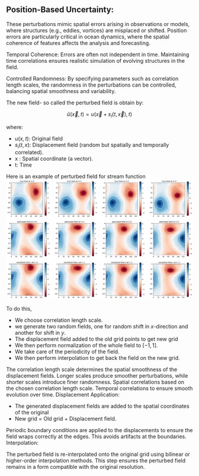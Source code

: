## Position-Based Uncertainty:

These perturbations mimic spatial errors arising in observations or models, where structures (e.g., eddies, vortices) are misplaced or shifted.
Position errors are particularly critical in ocean dynamics, where the spatial coherence of features affects the analysis and forecasting.

Temporal Coherence:
Errors are often not independent in time. Maintaining time correlations ensures realistic simulation of evolving structures in the field.

Controlled Randomness:
By specifying parameters such as correlation length scales, the randomness in the perturbations can be controlled, balancing spatial smoothness and variability.


The new field- so called the perturbed field is obtain by:

$$
\hat u\left( \vec{x}, t \right)= u \left(\vec{x} + s_i (t, \vec{x}) , t\right)
$$

where:

* $u \left(x,t\right)$: Original field
* $s_i(t,x)$: Displacement field (random but spatially and temporally correlated).
* x : Spatial coordinate (a vector).
* t: Time

Here is an example of perturbed field for stream function 
![Perturbed Field Example](sf-translated-ptb.png)

To do this, 

* We choose correlation length scale. 
* we generate two random fields, one for random shift in $x$-direction and another for shift in $y$.
* The displacement field added to the old grid points to get new grid 
* We then perform normalization of the whole field to $[-1,1]$.
* We take care of the periodicity of the field.
* We then perform interpolation to get back the field on the new grid.

The correlation length scale determines the spatial smoothness of the displacement fields. Longer scales produce smoother perturbations, while shorter scales introduce finer randomness. Spatial correlations based on the chosen correlation length scale.
Temporal correlations to ensure smooth evolution over time.
Displacement Application:

* The generated displacement fields are added to the spatial coordinates of the original 
* New grid $=$ Old grid $+$ Displacement field.

Periodic boundary conditions are applied to the displacements to ensure the field wraps correctly at the edges. This avoids artifacts at the boundaries.
Interpolation:

The perturbed field is re-interpolated onto the original grid using bilinear or higher-order interpolation methods. This step ensures the perturbed field remains in a form compatible with the original resolution.

